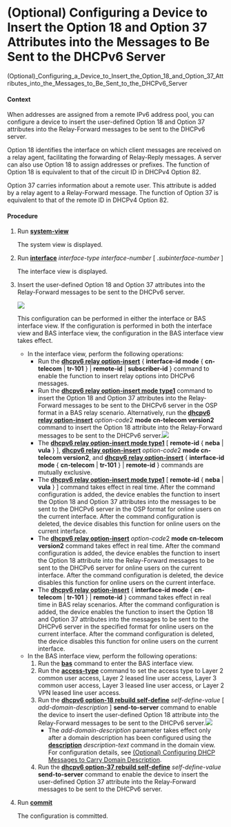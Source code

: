 (Optional) Configuring a Device to Insert the Option 18 and Option 37 Attributes into the Messages to Be Sent to the DHCPv6 Server
==================================================================================================================================

(Optional)_Configuring_a_Device_to_Insert_the_Option_18_and_Option_37_Attributes_into_the_Messages_to_Be_Sent_to_the_DHCPv6_Server

#### Context

When addresses are assigned from a remote IPv6 address pool, you can configure a device to insert the user-defined Option 18 and Option 37 attributes into the Relay-Forward messages to be sent to the DHCPv6 server.

Option 18 identifies the interface on which client messages are received on a relay agent, facilitating the forwarding of Relay-Reply messages. A server can also use Option 18 to assign addresses or prefixes. The function of Option 18 is equivalent to that of the circuit ID in DHCPv4 Option 82.

Option 37 carries information about a remote user. This attribute is added by a relay agent to a Relay-Forward message. The function of Option 37 is equivalent to that of the remote ID in DHCPv4 Option 82.


#### Procedure

1. Run [**system-view**](cmdqueryname=system-view)
   
   
   
   The system view is displayed.
2. Run [**interface**](cmdqueryname=interface) *interface-type* *interface-number* [ .*subinterface-number* ]
   
   
   
   The interface view is displayed.
3. Insert the user-defined Option 18 and Option 37 attributes into the Relay-Forward messages to be sent to the DHCPv6 server.
   
   ![](../../../../public_sys-resources/note_3.0-en-us.png) 
   
   This configuration can be performed in either the interface or BAS interface view. If the configuration is performed in both the interface view and BAS interface view, the configuration in the BAS interface view takes effect.
   
   
   
   * In the interface view, perform the following operations:
     + Run the [**dhcpv6 relay option-insert**](cmdqueryname=dhcpv6+relay+option-insert) { **interface-id mode** { **cn-telecom** | **tr-101** } | **remote-id** | **subscriber-id** } command to enable the function to insert relay options into DHCPv6 messages.
     + Run the [**dhcpv6 relay option-insert mode type1**](cmdqueryname=dhcpv6+relay+option-insert+mode+type1) command to insert the Option 18 and Option 37 attributes into the Relay-Forward messages to be sent to the DHCPv6 server in the OSP format in a BAS relay scenario. Alternatively, run the [**dhcpv6 relay option-insert**](cmdqueryname=dhcpv6+relay+option-insert) *option-code*2 **mode cn-telecom version2** command to insert the Option 18 attribute into the Relay-Forward messages to be sent to the DHCPv6 server.![](../../../../public_sys-resources/note_3.0-en-us.png) 
     + The [**dhcpv6 relay option-insert mode type1**](cmdqueryname=dhcpv6+relay+option-insert+mode+type1) [ **remote-id** { **neba** | **vula** } ], [**dhcpv6 relay option-insert**](cmdqueryname=dhcpv6+relay+option-insert) *option-code*2 **mode cn-telecom version2**,  and [**dhcpv6 relay option-insert**](cmdqueryname=dhcpv6+relay+option-insert) { **interface-id** **mode** { **cn-telecom** | **tr-101** } | **remote-id** } commands are mutually exclusive.
     + The [**dhcpv6 relay option-insert mode type1**](cmdqueryname=dhcpv6+relay+option-insert+mode+type1) [ **remote-id** { **neba** | **vula** } ] command takes effect in real time. After the command configuration is added, the device enables the function to insert the Option 18 and Option 37 attributes into the messages to be sent to the DHCPv6 server in the OSP format for online users on the current interface. After the command configuration is deleted, the device disables this function for online users on the current interface.
     + The [**dhcpv6 relay option-insert**](cmdqueryname=dhcpv6+relay+option-insert) *option-code*2 **mode cn-telecom version2** command takes effect in real time. After the command configuration is added, the device enables the function to insert the Option 18 attribute into the Relay-Forward messages to be sent to the DHCPv6 server for online users on the current interface. After the command configuration is deleted, the device disables this function for online users on the current interface.
     + The [**dhcpv6 relay option-insert**](cmdqueryname=dhcpv6+relay+option-insert) { **interface-id** **mode** { **cn-telecom** | **tr-101** } | **remote-id** } command takes effect in real time in BAS relay scenarios. After the command configuration is added, the device enables the function to insert the Option 18 and Option 37 attributes into the messages to be sent to the DHCPv6 server in the specified format for online users on the current interface. After the command configuration is deleted, the device disables this function for online users on the current interface.
   * In the BAS interface view, perform the following operations:
     1. Run the [**bas**](cmdqueryname=bas) command to enter the BAS interface view.
     2. Run the [**access-type**](cmdqueryname=access-type) command to set the access type to Layer 2 common user access, Layer 2 leased line user access, Layer 3 common user access, Layer 3 leased line user access, or Layer 2 VPN leased line user access.
     3. Run the [**dhcpv6 option-18 rebuild self-define**](cmdqueryname=dhcpv6+option-18+rebuild+self-define) *self-define-value* [ *add-domain-description* ] **send-to-server** command to enable the device to insert the user-defined Option 18 attribute into the Relay-Forward messages to be sent to the DHCPv6 server.![](../../../../public_sys-resources/note_3.0-en-us.png) 
        + The *add-domain-description* parameter takes effect only after a domain description has been configured using the [**description**](cmdqueryname=description) *description-text* command in the domain view. For configuration details, see [(Optional) Configuring DHCP Messages to Carry Domain Description](dc_ne_aaa_cfg_1124.html).
     4. Run the [**dhcpv6 option-37 rebuild self-define**](cmdqueryname=dhcpv6+option-37+rebuild+self-define) *self-define-value* **send-to-server** command to enable the device to insert the user-defined Option 37 attribute into the Relay-Forward messages to be sent to the DHCPv6 server.
4. Run [**commit**](cmdqueryname=commit)
   
   
   
   The configuration is committed.